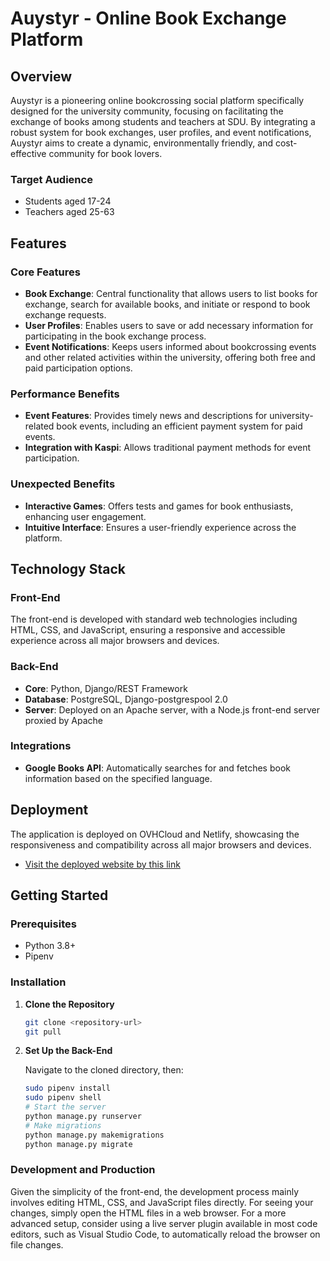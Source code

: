 

# Auystyr - Online Book Exchange Platform

## Overview

Auystyr is a pioneering online bookcrossing social platform specifically designed for the university community, focusing on facilitating the exchange of books among students and teachers at SDU. By integrating a robust system for book exchanges, user profiles, and event notifications, Auystyr aims to create a dynamic, environmentally friendly, and cost-effective community for book lovers.

### Target Audience

- Students aged 17-24
- Teachers aged 25-63

## Features

### Core Features

- **Book Exchange**: Central functionality that allows users to list books for exchange, search for available books, and initiate or respond to book exchange requests.
- **User Profiles**: Enables users to save or add necessary information for participating in the book exchange process.
- **Event Notifications**: Keeps users informed about bookcrossing events and other related activities within the university, offering both free and paid participation options.

### Performance Benefits

- **Event Features**: Provides timely news and descriptions for university-related book events, including an efficient payment system for paid events.
- **Integration with Kaspi**: Allows traditional payment methods for event participation.

### Unexpected Benefits

- **Interactive Games**: Offers tests and games for book enthusiasts, enhancing user engagement.
- **Intuitive Interface**: Ensures a user-friendly experience across the platform.

## Technology Stack

### Front-End

The front-end is developed with standard web technologies including HTML, CSS, and JavaScript, ensuring a responsive and accessible experience across all major browsers and devices.

### Back-End

- **Core**: Python, Django/REST Framework
- **Database**: PostgreSQL, Django-postgrespool 2.0
- **Server**: Deployed on an Apache server, with a Node.js front-end server proxied by Apache

### Integrations

- **Google Books API**: Automatically searches for and fetches book information based on the specified language.

## Deployment

The application is deployed on OVHCloud and Netlify, showcasing the responsiveness and compatibility across all major browsers and devices.

- [Visit the deployed website by this link](#https://auystyr.kz)

## Getting Started

### Prerequisites

- Python 3.8+
- Pipenv

### Installation

1. **Clone the Repository**

   ```bash
   git clone <repository-url>
   git pull
   ```

2. **Set Up the Back-End**

   Navigate to the cloned directory, then:

   ```bash
   sudo pipenv install
   sudo pipenv shell
   # Start the server
   python manage.py runserver
   # Make migrations
   python manage.py makemigrations
   python manage.py migrate
   ```

### Development and Production

Given the simplicity of the front-end, the development process mainly involves editing HTML, CSS, and JavaScript files directly. For seeing your changes, simply open the HTML files in a web browser. For a more advanced setup, consider using a live server plugin available in most code editors, such as Visual Studio Code, to automatically reload the browser on file changes.




